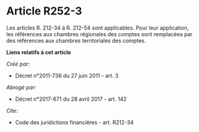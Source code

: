 # Article R252-3

Les articles R. 212-34 à R. 212-54 sont applicables. Pour leur application, les références aux chambres régionales des
comptes sont remplacées par des références aux chambres territoriales des comptes.

**Liens relatifs à cet article**

_Créé par_:

  - Décret n°2011-736 du 27 juin 2011 - art. 3

_Abrogé par_:

  - Décret n°2017-671 du 28 avril 2017 - art. 142

_Cite_:

  - Code des juridictions financières - art. R212-34
